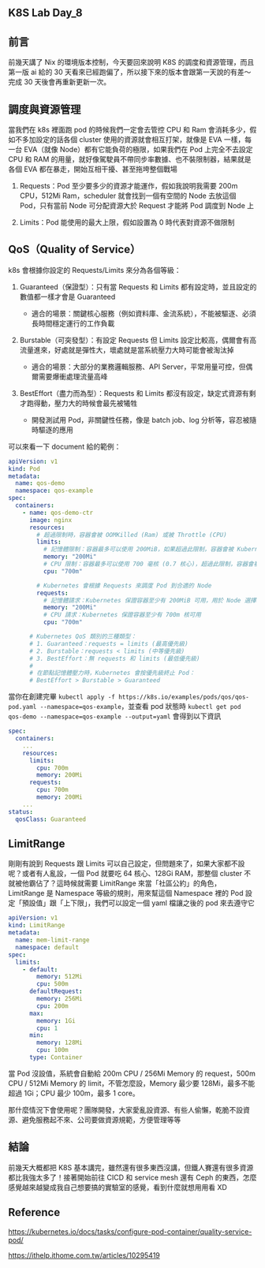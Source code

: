 ## K8S Lab Day_8

## 前言

前幾天講了 Nix 的環境版本控制，今天要回來說明 K8S 的調度和資源管理，而且第一版 ai 給的 30 天看來已經跑偏了，所以接下來的版本會跟第一天說的有差～完成 30 天後會再重新更新一次。

## 調度與資源管理

當我們在 k8s 裡面跑 pod 的時候我們一定會去管控 CPU 和 Ram 會消耗多少，假如不多加設定的話各個 cluster 使用的資源就會相互打架，就像是 EVA 一樣，每一台 EVA（就像 Node）都有它能負荷的極限，如果我們在 Pod 上完全不去設定 CPU 和 RAM 的用量，就好像駕駛員不帶同步率數據、也不裝限制器，結果就是各個 EVA 都在暴走，開始互相干擾、甚至拖垮整個戰場

1. Requests：Pod 至少要多少的資源才能運作，假如我說明我需要 200m CPU，512Mi Ram，scheduler 就會找到一個有空間的 Node 去放這個 Pod，只有當前 Node 可分配資源大於 Request 才能將 Pod 調度到 Node 上

2. Limits：Pod 能使用的最大上限，假如設置為 0 時代表對資源不做限制

## QoS（Quality of Service）

k8s 會根據你設定的 Requests/Limits 來分為各個等級：

1. Guaranteed（保證型）：只有當 Requests 和 Limits 都有設定時，並且設定的數值都一樣才會是 Guaranteed

   - 適合的場景：關鍵核心服務（例如資料庫、金流系統），不能被驅逐、必須長時間穩定運行的工作負載

2. Burstable（可突發型）：有設定 Requests 但 Limits 設定比較高，偶爾會有高流量進來，好處就是彈性大，壞處就是當系統壓力大時可能會被淘汰掉

   - 適合的場景：大部分的業務邏輯服務、API Server，平常用量可控，但偶爾需要爆衝處理流量高峰

3. BestEffort（盡力而為型）：Requests 和 Limits 都沒有設定，缺定式資源有剩才跑得動，壓力大的時候會最先被犧牲

   - 開發測試用 Pod，非關鍵性任務，像是 batch job、log 分析等，容忍被隨時驅逐的應用

可以來看一下 document 給的範例：

```yaml
apiVersion: v1
kind: Pod
metadata:
  name: qos-demo
  namespace: qos-example
spec:
  containers:
    - name: qos-demo-ctr
      image: nginx
      resources:
        # 超過限制時，容器會被 OOMKilled (Ram) 或被 Throttle (CPU)
        limits:
          # 記憶體限制：容器最多可以使用 200MiB，如果超過此限制，容器會被 Kubernetes 終止 (OOMKilled)
          memory: "200Mi"
          # CPU 限制：容器最多可以使用 700 毫核 (0.7 核心)，超過此限制，容器會被 CPU Throttling
          cpu: "700m"

        # Kubernetes 會根據 Requests 來調度 Pod 到合適的 Node
        requests:
          # 記憶體請求：Kubernetes 保證容器至少有 200MiB 可用，用於 Node 選擇和資源預留
          memory: "200Mi"
          # CPU 請求：Kubernetes 保證容器至少有 700m 核可用
          cpu: "700m"

      # Kubernetes QoS 類別的三種類型：
      # 1. Guaranteed：requests = limits (最高優先級)
      # 2. Burstable：requests < limits (中等優先級)
      # 3. BestEffort：無 requests 和 limits (最低優先級)
      #
      # 在節點記憶體壓力時，Kubernetes 會按優先級終止 Pod：
      # BestEffort > Burstable > Guaranteed
```

當你在創建完畢 `kubectl apply -f https://k8s.io/examples/pods/qos/qos-pod.yaml --namespace=qos-example`，並查看 pod 狀態時 `kubectl get pod qos-demo --namespace=qos-example --output=yaml` 會得到以下資訊

```yaml
spec:
  containers:
    ...
    resources:
      limits:
        cpu: 700m
        memory: 200Mi
      requests:
        cpu: 700m
        memory: 200Mi
    ...
status:
  qosClass: Guaranteed
```

## LimitRange

剛剛有說到 Requests 跟 Limits 可以自己設定，但問題來了，如果大家都不設呢？或者有人亂設，一個 Pod 就要吃 64 核心、128Gi RAM，那整個 cluster 不就被他霸佔了？這時候就需要 LimitRange 來當「社區公約」的角色，LimitRange 是 Namespace 等級的規則，用來幫這個 Namespace 裡的 Pod 設定「預設值」跟「上下限」，我們可以設定一個 yaml 檔讓之後的 pod 來去遵守它

```yaml
apiVersion: v1
kind: LimitRange
metadata:
  name: mem-limit-range
  namespace: default
spec:
  limits:
    - default:
        memory: 512Mi
        cpu: 500m
      defaultRequest:
        memory: 256Mi
        cpu: 200m
      max:
        memory: 1Gi
        cpu: 1
      min:
        memory: 128Mi
        cpu: 100m
      type: Container
```

當 Pod 沒設值，系統會自動給 200m CPU / 256Mi Memory 的 request，500m CPU / 512Mi Memory 的 limit，不管怎麼設，Memory 最少要 128Mi，最多不能超過 1Gi；CPU 最少 100m，最多 1 core。

那什麼情況下會使用呢？團隊開發，大家愛亂設資源、有些人偷懶，乾脆不設資源、避免服務起不來、公司要做資源規範，方便管理等等

## 結論

前幾天大概都把 K8S 基本講完，雖然還有很多東西沒講，但鐵人賽還有很多資源都比我強太多了！接著開始前往 CICD 和 service mesh 還有 Ceph 的東西，怎麼感覺越來越變成我自己想要搞的實驗室的感覺，看到什麼就想用用看 XD

## Reference

https://kubernetes.io/docs/tasks/configure-pod-container/quality-service-pod/

https://ithelp.ithome.com.tw/articles/10295419
